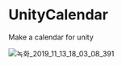# UnityCalendar
Make a calendar for unity


![녹화_2019_11_13_18_03_08_391](https://user-images.githubusercontent.com/54255017/68748761-5a3f6880-0640-11ea-9074-3084d6944d8e.gif)

